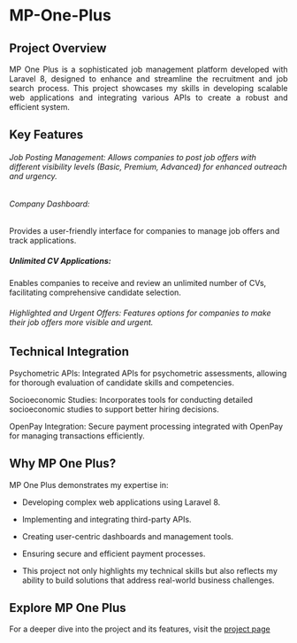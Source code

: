 # MP-One-Plus

<h2>Project Overview</h2>
<div style="text-align:justify;">MP One Plus is a sophisticated job management platform developed with Laravel 8, designed to enhance and streamline the recruitment and job search process. This project showcases my skills in developing scalable web applications and integrating various APIs to create a robust and efficient system.</div>

<h2>Key Features</h2>
<h6>Job Posting Management: Allows companies to post job offers with different visibility levels (Basic, Premium, Advanced) for enhanced outreach and urgency.</h6>

<h6>Company Dashboard:</h6> Provides a user-friendly interface for companies to manage job offers and track applications.

<h5>Unlimited CV Applications:</h5> Enables companies to receive and review an unlimited number of CVs, facilitating comprehensive candidate selection.

<h6>Highlighted and Urgent Offers: Features options for companies to make their job offers more visible and urgent.</h6>

<h2>Technical Integration</h2>
Psychometric APIs: Integrated APIs for psychometric assessments, allowing for thorough evaluation of candidate skills and competencies.

Socioeconomic Studies: Incorporates tools for conducting detailed socioeconomic studies to support better hiring decisions.

OpenPay Integration: Secure payment processing integrated with OpenPay for managing transactions efficiently.

<h2>Why MP One Plus?</h2>
MP One Plus demonstrates my expertise in:

- Developing complex web applications using Laravel 8.

- Implementing and integrating third-party APIs.

- Creating user-centric dashboards and management tools.

- Ensuring secure and efficient payment processes.

- This project not only highlights my technical skills but also reflects my ability to build solutions that address real-world business challenges.


<h2>Explore MP One Plus</h2>

For a deeper dive into the project and its features, visit the [project page](https://mponeplus.com)
